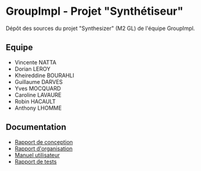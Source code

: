 # GroupImpl - Projet "Synthétiseur"
Dépôt des sources du projet "Synthesizer" (M2 GL) de l'équipe GroupImpl.

## Equipe
- Vincente NATTA
- Dorian LEROY
- Kheireddine BOURAHLI
- Guillaume DARVES
- Yves MOCQUARD
- Caroline LAVAURE
- Robin HACAULT
- Anthony LHOMME

## Documentation
 - [Rapport de conception](./Synthetiseur-Conception.pdf)
 - [Rapport d'organisation](./Rapportdorganisation.pdf)
 - [Manuel utilisateur](./ManuelUtilisateurSynthesizer.pdf)
 - [Rapport de tests](./Rapportdetest.pdf)

